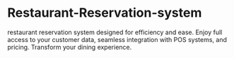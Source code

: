 # Restaurant-Reservation-system
restaurant reservation system designed for efficiency and ease. Enjoy full access to your customer data, seamless integration with POS systems, and pricing. Transform your dining experience.
